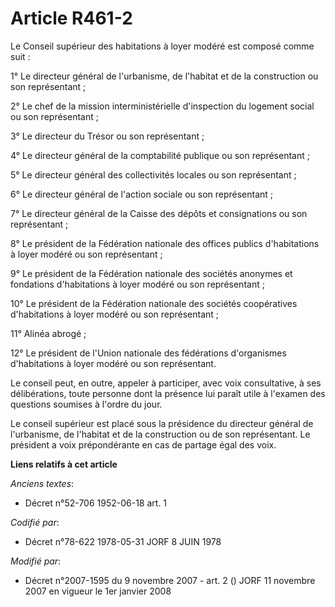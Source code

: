 # Article R461-2

Le Conseil supérieur des habitations à loyer modéré est composé comme suit :

1° Le directeur général de l'urbanisme, de l'habitat et de la construction ou son représentant ;

2° Le chef de la mission interministérielle d'inspection du logement social ou son représentant ;

3° Le directeur du Trésor ou son représentant ;

4° Le directeur général de la comptabilité publique ou son représentant ;

5° Le directeur général des collectivités locales ou son représentant ;

6° Le directeur général de l'action sociale ou son représentant ;

7° Le directeur général de la Caisse des dépôts et consignations ou son représentant ;

8° Le président de la Fédération nationale des offices publics d'habitations à loyer modéré ou son représentant ;

9° Le président de la Fédération nationale des sociétés anonymes et fondations d'habitations à loyer modéré ou son
représentant ;

10° Le président de la Fédération nationale des sociétés coopératives d'habitations à loyer modéré ou son représentant ;

11° Alinéa abrogé ;

12° Le président de l'Union nationale des fédérations d'organismes d'habitations à loyer modéré ou son représentant.

Le conseil peut, en outre, appeler à participer, avec voix consultative, à ses délibérations, toute personne dont la présence
lui paraît utile à l'examen des questions soumises à l'ordre du jour.

Le conseil supérieur est placé sous la présidence du directeur général de l'urbanisme, de l'habitat et de la construction ou
de son représentant. Le président a voix prépondérante en cas de partage égal des voix.

**Liens relatifs à cet article**

_Anciens textes_:

  - Décret n°52-706 1952-06-18 art. 1

_Codifié par_:

  - Décret n°78-622 1978-05-31 JORF 8 JUIN 1978

_Modifié par_:

  - Décret n°2007-1595 du 9 novembre 2007 - art. 2 () JORF 11 novembre 2007 en vigueur le 1er janvier 2008
